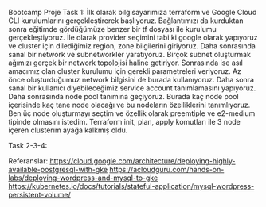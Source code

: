 Bootcamp Proje
Task 1: İlk olarak bilgisayarımıza terraform ve Google Cloud CLI kurulumlarını gerçekleştirerek başlıyoruz. Bağlantımızı da kurduktan sonra eğitimde gördüğümüze benzer bir tf dosyası ile kurulumu gerçekleştiyoruz. İle olarak provider seçimini tabi ki google olarak yapıyoruz ve cluster için dilediğimiz region, zone bilgilerini giriyoruz. Daha sonrasında sanal bir network ve subnetworkler yaratıyoruz. Birçok subnet oluşturmak ağımızı gerçek bir network topolojisi haline getiriyor. Sonrasında ise asıl amacımız olan cluster kurulumu için gerekli parametreleri veriyoruz. Az önce oluşturduğumuz network bilgisini de burada kullanıyoruz. Daha sonra sanal bir kullanıcı diyebileceğimiz service account tanımlamasını yapıyoruz. Daha sonrasında node pool tanımına geçiyoruz. Burada kaç node pool içerisinde kaç tane node olacağı ve bu nodeların özelliklerini tanımlıyoruz. Ben üç node oluşturmayı seçtim ve özellik olarak preemtiple ve e2-medium tipinde olmasını istedim. Terraform init, plan, apply komutları ile 3 node içeren clusterım ayağa kalkmış oldu. 

Task 2-3-4: 



Referanslar:
https://cloud.google.com/architecture/deploying-highly-available-postgresql-with-gke
https://acloudguru.com/hands-on-labs/deploying-wordpress-and-mysql-to-gke
https://kubernetes.io/docs/tutorials/stateful-application/mysql-wordpress-persistent-volume/

